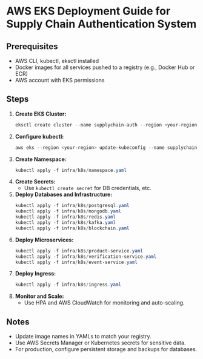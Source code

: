 # AWS EKS Deployment Guide for Supply Chain Authentication System

## Prerequisites
- AWS CLI, kubectl, eksctl installed
- Docker images for all services pushed to a registry (e.g., Docker Hub or ECR)
- AWS account with EKS permissions

## Steps
1. **Create EKS Cluster:**
   ```powershell
   eksctl create cluster --name supplychain-auth --region <your-region> --nodes 3 --node-type t3.large
   ```
2. **Configure kubectl:**
   ```powershell
   aws eks --region <your-region> update-kubeconfig --name supplychain-auth
   ```
3. **Create Namespace:**
   ```powershell
   kubectl apply -f infra/k8s/namespace.yaml
   ```
4. **Create Secrets:**
   - Use `kubectl create secret` for DB credentials, etc.
5. **Deploy Databases and Infrastructure:**
   ```powershell
   kubectl apply -f infra/k8s/postgresql.yaml
   kubectl apply -f infra/k8s/mongodb.yaml
   kubectl apply -f infra/k8s/redis.yaml
   kubectl apply -f infra/k8s/kafka.yaml
   kubectl apply -f infra/k8s/blockchain.yaml
   ```
6. **Deploy Microservices:**
   ```powershell
   kubectl apply -f infra/k8s/product-service.yaml
   kubectl apply -f infra/k8s/verification-service.yaml
   kubectl apply -f infra/k8s/event-service.yaml
   ```
7. **Deploy Ingress:**
   ```powershell
   kubectl apply -f infra/k8s/ingress.yaml
   ```
8. **Monitor and Scale:**
   - Use HPA and AWS CloudWatch for monitoring and auto-scaling.

## Notes
- Update image names in YAMLs to match your registry.
- Use AWS Secrets Manager or Kubernetes secrets for sensitive data.
- For production, configure persistent storage and backups for databases.
